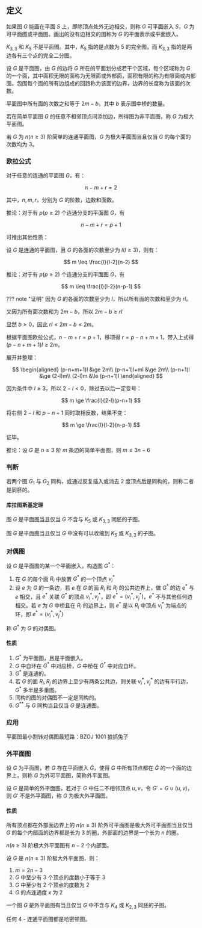 ## 定义

如果图 $G$ 能画在平面 $S$ 上，即除顶点处外无边相交，则称 $G$ 可平面嵌入 $S$，$G$ 为可平面图或平面图。画出的没有边相交的图称为 $G$ 的平面表示或平面嵌入。

$K_{3,3}$ 和 $K_5$ 不是平面图。其中，$K_5$ 指的是点数为 $5$ 的完全图，而 $K_{3,3}$ 指的是两边各有三个点的完全二分图。

设 $G$ 是平面图，由 $G$ 的边将 $G$ 所在的平面划分成若干个区域，每个区域称为 $G$ 的一个面，其中面积无限的面称为无限面或外部面，面积有限的称为有限面或内部面。包围每个面的所有边组成的回路称为该面的边界，边界的长度称为该面的次数。

平面图中所有面的次数之和等于 $2m - b$，其中 $b$ 表示图中桥的数量。

若在简单平面图 $G$ 的任意不相邻顶点间添加边，所得图为非平面图，称 $G$ 为极大平面图。

若 $G$ 为 $n (n \geq 3)$ 阶简单的连通平面图，$G$ 为极大平面图当且仅当 $G$ 的每个面的次数均为 $3$。

### 欧拉公式

对于任意的连通的平面图 $G$，有：

$$
n-m+r=2
$$

其中，$n, m, r$，分别为 $G$ 的阶数，边数和面数。

推论：对于有 $p (p \geq 2)$ 个连通分支的平面图 $G$，有

$$
n-m+r=p+1
$$

可推出其他性质：

设 $G$ 是连通的平面图，且 $G$ 的各面的次数至少为 $l(l \geq 3)$，则有：

$$
m \leq \frac{l}{l-2}(n-2)
$$

推论：对于有 $p (p \geq 2)$ 个连通分支的平面图 $G$，有

$$
m \leq \frac{l}{l-2}(n-p-1)
$$

??? note "证明"
因为 $G$ 的各面的次数至少为 $l$，所以所有面的次数和至少为 $rl$。

又因为所有面次数和为 $2m - b$，所以 $2m-b \ge rl$

显然 $b \ge 0$，因此 $rl \le 2m-b \le 2m$。

根据平面图欧拉公式，$n-m+r=p+1$，移项得 $r=p-n+m+1$，带入上式得 $(p-n+m+1)l \ge 2m$。

展开并整理：

$$
\begin{aligned}
(p-n+m+1)l &\ge 2m\\
(p-n+1)l+ml &\ge 2m\\
(p-n+1)l &\ge (2-l)m\\
(2-l)m &\le (p-n+1)l
\end{aligned}
$$

因为条件中 $l \ge 3$，所以 $2-l<0$，除过去以后一定变号：

$$
m \ge \frac{l}{2-l}(p-n+1)
$$

将右侧 $2-l$ 和 $p-n+1$ 同时取相反数，结果不变：

$$
m \ge \frac{l}{l-2}(n-p-1)
$$

证毕。

推论：设 $G$ 是 $n \geq 3$ 阶 $m$ 条边的简单平面图，则 $m \leq 3n-6$

### 判断

若两个图 $G_1$ 与 $G_2$ 同构，或通过反复插入或消去 2 度顶点后是同构的，则称二者是同胚的。

#### 库拉图斯基定理

图 $G$ 是平面图当且仅当 $G$ 不含与 $K_5$ 或 $K_{3,3}$ 同胚的子图。

图 $G$ 是平面图当且仅当 $G$ 中没有可以收缩到 $K_5$ 或 $K_{3,3}$ 的子图。

### 对偶图

设 $G$ 是平面图的某一个平面嵌入，构造图 $G^{*}$：

1.  在 $G$ 的每个面 $R_i$ 中放置 $G^{*}$ 的一个顶点 $v_i^{*}$
2.  设 $e$ 为 $G$ 的一条边，若 $e$ 在 $G$ 的面 $R_i$ 和 $R_j$ 的公共边界上，做 $G^{*}$ 的边 $e^{*}$ 与 $e$ 相交，且 $e^*$ 关联 $G^{*}$ 的顶点 $v_i^*, v_j^*$，即 $e^*=(v_i^*, v_j^*)$，$e^*$ 不与其他任何边相交。若 $e$ 为 $G$ 中桥且在 $R_i$ 的边界上，则 $e^*$ 是以 $R_i$ 中顶点 $v_i^*$ 为端点的环，即 $e^*=(v_i^*,v_j^*)$

称 $G^{*}$ 为 $G$ 的对偶图。

#### 性质

1.  $G^{*}$ 为平面图，且是平面嵌入。
2.  $G$ 中自环在 $G^{*}$ 中对应桥，$G$ 中桥在 $G^{*}$ 中对应自环。
3.  $G^{*}$ 是连通的。
4.  若 $G$ 的面 $R_i, R_j$ 的边界上至少有两条公共边，则关联 $v_i^*, v_j^*$ 的边有平行边，$G^*$ 多半是多重图。
5.  同构的图的对偶图不一定是同构的。
6.  $G^{**}$ 与 $G$ 同构当且仅当 $G$ 是连通图。

### 应用

平面图最小割转对偶图最短路：BZOJ 1001 狼抓兔子

### 外平面图

设 $G$ 为平面图，若 $G$ 存在平面嵌入 $\tilde{G}$，使得 $G$ 中所有顶点都在 $\tilde{G}$ 的一个面的边界上，则称 $G$ 为外可平面图，简称外平面图。

设 $G$ 是简单的外平面图，若对于 $G$ 中任二不相邻顶点 $u, v$，令 $G'=G \cup (u, v)$，则 $G'$ 不是外平面图，称 $G$ 为极大外平面图。

#### 性质

所有顶点都在外部面边界上的 $n (n \geq 3)$ 阶外可平面图是极大外可平面图当且仅当 $G$ 的每个内部面的边界都是长为 3 的圈，外部面的边界是一个长为 $n$ 的圈。

$n (n \geq 3)$ 阶极大外平面图有 $n-2$ 个内部面。

设 $G$ 是 $n (n \geq 3)$ 阶极大外平面图，则：

1.  $m=2n-3$
2.  $G$ 中至少有 3 个顶点的度数小于等于 3
3.  $G$ 中至少有 2 个顶点的度数为 2
4.  $G$ 的点连通度 $\kappa$ 为 2

一个图 $G$ 是外平面图有当且仅当 $G$ 中不含与 $K_4$ 或 $K_{2,3}$ 同胚的子图。

任何 4 - 连通平面图都是哈密顿图。
